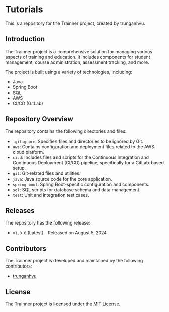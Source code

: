 # Tutorials

This is a repository for the Trainner project, created by trunganhvu.

## Introduction

The Trainner project is a comprehensive solution for managing various aspects of training and education. It includes components for student management, course administration, assessment tracking, and more.

The project is built using a variety of technologies, including:

- Java
- Spring Boot
- SQL
- AWS
- CI/CD (GitLab)

## Repository Overview

The repository contains the following directories and files:

- `.gitignore`: Specifies files and directories to be ignored by Git.
- `aws`: Contains configuration and deployment files related to the AWS cloud platform.
- `cicd`: Includes files and scripts for the Continuous Integration and Continuous Deployment (CI/CD) pipeline, specifically for a GitLab-based setup.
- `git`: Git-related files and utilities.
- `java`: Java source code for the core application.
- `spring boot`: Spring Boot-specific configuration and components.
- `sql`: SQL scripts for database schema and data management.
- `test`: Unit and integration test cases.

## Releases

The repository has the following release:

- `v1.0.0` (Latest) - Released on August 5, 2024

## Contributors

The Trainner project is developed and maintained by the following contributors:

- [trunganhvu](https://github.com/trunganhvu)

## License

The Trainner project is licensed under the [MIT License](LICENSE).
